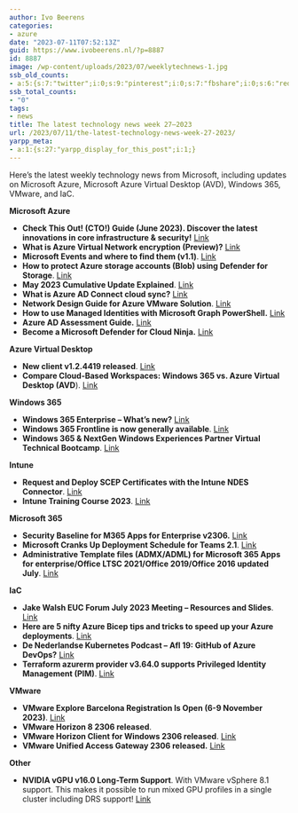 ```yaml
---
author: Ivo Beerens
categories:
- azure
date: "2023-07-11T07:52:13Z"
guid: https://www.ivobeerens.nl/?p=8887
id: 8887
image: /wp-content/uploads/2023/07/weeklytechnews-1.jpg
ssb_old_counts:
- a:5:{s:7:"twitter";i:0;s:9:"pinterest";i:0;s:7:"fbshare";i:0;s:6:"reddit";i:0;s:6:"tumblr";N;}
ssb_total_counts:
- "0"
tags:
- news
title: The latest technology news week 27–2023
url: /2023/07/11/the-latest-technology-news-week-27-2023/
yarpp_meta:
- a:1:{s:27:"yarpp_display_for_this_post";i:1;}
---
```


Here’s the latest weekly technology news from Microsoft, including updates on Microsoft Azure, Microsoft Azure Virtual Desktop (AVD), Windows 365, VMware, and IaC.

**Microsoft Azure**

- **Check This Out! (CTO!) Guide (June 2023). Discover the latest innovations in core infrastructure &amp; security!** [Link](https://techcommunity.microsoft.com/t5/core-infrastructure-and-security/check-this-out-cto-guide-june-2023/ba-p/3869057)
- **What is Azure Virtual Network encryption (Preview)?** [Link](https://learn.microsoft.com/en-us/azure/virtual-network/virtual-network-encryption-overview)
- **Microsoft Events and where to find them (v1.1)**. [Link](https://www.linkedin.com/feed/update/urn:li:activity:7082266867897098240/?updateEntityUrn=urn%3Ali%3Afs_feedUpdate%3A%28V2%2Curn%3Ali%3Aactivity%3A7082266867897098240%29)
- **How to protect Azure storage accounts (Blob) using Defender for Storage**. [Link](https://jeffreyappel.nl/how-to-protect-azure-storage-accounts-blob-using-defender-for-storage/)
- **May 2023 Cumulative Update Explained**. [Link](https://techcommunity.microsoft.com/t5/core-infrastructure-and-security/may-2023-cumulative-update-explained/ba-p/3865541?WT.mc_id=DT-MVP-5001664)
- **What is Azure AD Connect cloud sync?** [Link](https://learn.microsoft.com/en-us/azure/active-directory/hybrid/cloud-sync/what-is-cloud-sync)
- **Network Design Guide for Azure VMware Solution**. [Link](https://techcommunity.microsoft.com/t5/itops-talk-blog/network-design-guide-for-azure-vmware-solution/ba-p/3832546)
- **How to use Managed Identities with Microsoft Graph PowerShell.** [Link](https://ourcloudnetwork.com/how-to-use-connect-mggraph-identity-with-managed-identities/)
- **Azure AD Assessment Guide.** [Link](https://github.com/AzureAD/AzureADAssessment/wiki)
- **Become a Microsoft Defender for Cloud Ninja.** [Link](https://techcommunity.microsoft.com/t5/microsoft-defender-for-cloud/become-a-microsoft-defender-for-cloud-ninja/ba-p/1608761)

**Azure Virtual Desktop**

- **New client v1.2.4419 released**. [Link](https://learn.microsoft.com/en-us/azure/virtual-desktop/whats-new-client-windows#updates-for-version-124419)
- **Compare Cloud-Based Workspaces: Windows 365 vs. Azure Virtual Desktop (AVD**). [Link](https://www.brighttalk.com/webcast/19518/586016?utm_campaign=communication_missed_you&utm_medium=email&utm_source=brighttalk-transact&utm_content=title&player-preauth=ktnirJbYt%2BKciox%2BHDP5KgdI6sugOa9TNAKwiVrp9L8%3D)

**Windows 365**

- **Windows 365 Enterprise – What’s new?** [Link](https://learn.microsoft.com/en-us/windows-365/enterprise/whats-new#week-of-july-3-2023-service-release-2306)
- **Windows 365 Frontline is now generally available**. [Link](https://techcommunity.microsoft.com/t5/windows-it-pro-blog/windows-365-frontline-is-now-generally-available/ba-p/3859292)
- **Windows 365 &amp; NextGen Windows Experiences Partner Virtual Technical Bootcamp**. [Link](https://techcommunity.microsoft.com/t5/advanced-support-for-partners/now-available-windows-365-amp-nextgen-windows-experiences/m-p/3854534)

**Intune**

- **Request and Deploy SCEP Certificates with the Intune NDES Connector**. [Link](https://niklasrast.com/2023/07/05/request-and-deploy-scep-certificates-with-the-intune-ndes-connector/)
- **Intune Training Course 2023**. [Link](https://www.anoopcnair.com/intune-training-course-version-2-2023/)

**Microsoft 365**

- **Security Baseline for M365 Apps for Enterprise v2306.** [Link](https://techcommunity.microsoft.com/t5/microsoft-security-baselines/security-baseline-for-m365-apps-for-enterprise-v2306/ba-p/3858702)
- **Microsoft Cranks Up Deployment Schedule for Teams 2.1**. [Link](https://office365itpros.com/2023/07/04/new-teams-client-schedule/)
- **Administrative Template files (ADMX/ADML) for Microsoft 365 Apps for enterprise/Office LTSC 2021/Office 2019/Office 2016 updated July**. [Link](https://www.microsoft.com/en-us/download/details.aspx?id=49030)

**IaC**

- **Jake Walsh EUC Forum July 2023 Meeting – Resources and Slides**. [Link](https://jakewalsh.co.uk/euc-forum-july-2023-meeting-resources-and-slides/)
- **Here are 5 nifty Azure Bicep tips and tricks to speed up your Azure deployments**. [Link](https://marcogerber.ch/5-nifty-azure-bicep-tips-and-tricks/)
- **De Nederlandse Kubernetes Podcast – Afl 19: GitHub of Azure DevOps?** [Link](https://www.k8spodcast.nl/afleveringen/aflevering-19-github-of-azure-devops?utm_content=166527435&utm_medium=social&utm_source=linkedin&hss_channel=lcp-91575752)
- **Terraform azurerm provider v3.64.0 supports Privileged Identity Management (PIM)**. [Link ](https://github.com/hashicorp/terraform-provider-azurerm/releases/tag/v3.64.0)

**VMware**

- **VMware Explore Barcelona Registration Is Open (6-9 November 2023)**. [Link](https://www.vmware.com/explore/eu.html)
- **VMware Horizon 8 2306 released**.
- **VMware Horizon Client for Windows 2306 released**. [Link](https://customerconnect.vmware.com/downloads/details?downloadGroup=CART24FQ2_WIN_2306&productId=1027&rPId=107192)
- **VMware Unified Access Gateway 2306 released.** [Link](https://customerconnect.vmware.com/downloads/info/slug/desktop_end_user_computing/vmware_unified_access_gateway/23_06)

**Other**

- **NVIDIA vGPU v16.0 Long-Term Support**. With VMware vSphere 8.1 support. This makes it possible to run mixed GPU profiles in a single cluster including DRS support! [Link](https://docs.nvidia.com/grid/index.html)
